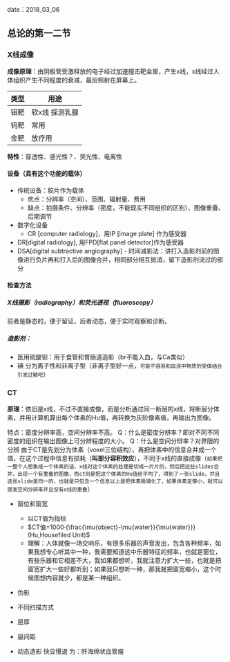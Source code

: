 date：2018_03_06
## 总论的第一二节
### X线成像

**成像原理**：由阴极管受激释放的电子经过加速撞击靶金属，产生x线，x线经过人体组织产生不同程度的衰减，最后照射在屏幕上。

|   类型 |  用途  |
| --- | --- |
|钼靶 |软x线 探测乳腺 |
|钨靶 |常用                 |
|金靶 |放疗用              |

**特性**：穿透性、感光性？、荧光性、电离性

#### 设备（具有这个功能的载体）
- 传统设备：胶片作为载体
	- 优点：分辨率（空间）、范围、辐射量、费用
	- 缺点：拍摄条件、分辨率（密度，不能现实不同组织的区别）、图像重叠、后期调节
- 数字化设备
	- CR [computer radiology]，用IP [image plate] 作为感受器
 - DR[digital radiology], 用FPD[flat panel detector]作为感受器
 - DSA[digital subtractive angiography]
 		- 时间减影法：讲打入造影剂前的图像进行负片再和打入后的图像合并，相同部分相互抵消，留下造影剂流过的部分

#### 检查方法

##### X线摄影（radiography）和荧光透视（fluoroscopy）
前者是静态的，便于留证，后者动态，便于实时观察和诊断。

##### 造影剂：
- 医用硫酸钡：用于食管和胃肠道造影（br不能入血，与Ca类似）
- 碘 分为离子性和非离子型（非离子型好一点，`可能不容易和血液中物质的受体结合引发过敏吧`）


### CT
**原理**：依旧是x线，不过不直接成像，而是分析通过同一断层的x线，将断层分体素，并用计算机算出每个体素的Hu值，再转换为灰阶像素值，再输出为图像。

特点：密度分辨率高，空间分辨率不高。
Q：什么是密度分辨率？即对不同不同密度的组织在输出图像上可分辨程度的大小。
Q：什么是空间分辩率？对界限的分辨
由于CT是先划分为体素（voxel三位结构），再把体素中的信息合并成一个值，在这个过程中信息有损耗（**叫部分容积效应**），不同于x线的直接成像（`如果把一整个人想象成一个体素的话，x线对这个体素的处理是切成一片片的，然后把这些slides合并，出现一个有重叠的图像，而ct则是把这个体素的Hu值给平均了，得到了一张slide，并且这张slide是均一的，也就是只包含一个信息以上是把体素极端化了，如果体素足够小，就可以提高空间分辨率并且没有x线的重叠`）

- 窗位和窗宽
	- 以CT值为指标
	- $CT值=1000·{\frac{\mu{object}-\mu{water}}{\mu{water}}} (Hu,Housefiled Unit)$
	- 理解：人体就像一场交响乐，有很多乐器的声音发出，包含各种频率，如果我想专心听其中一种，我需要知道这中乐器特征的频率，也就是窗位，有些乐器和它相差不大，我如果都想听，我就注意力扩大一些，也就是把窗宽扩大一些好都听到；如果我只想听一种，那我就把窗宽缩小，这个时候图想内容就少，都是某一种组织。

- 伪影
- 不同扫描方式
- 层厚
- 层间距
- 动态造影 快显慢退 为：肝海绵状血管瘤
